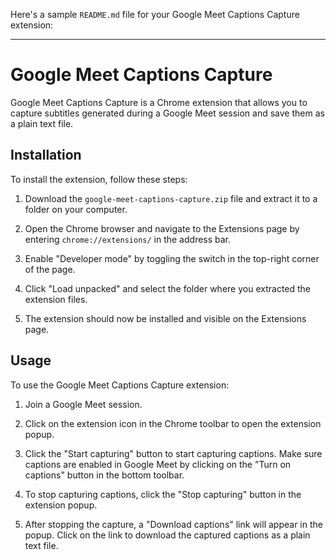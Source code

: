 Here's a sample `README.md` file for your Google Meet Captions Capture extension:

---

# Google Meet Captions Capture

Google Meet Captions Capture is a Chrome extension that allows you to capture subtitles generated during a Google Meet session and save them as a plain text file.

## Installation

To install the extension, follow these steps:

1. Download the `google-meet-captions-capture.zip` file and extract it to a folder on your computer.

2. Open the Chrome browser and navigate to the Extensions page by entering `chrome://extensions/` in the address bar.

3. Enable "Developer mode" by toggling the switch in the top-right corner of the page.

4. Click "Load unpacked" and select the folder where you extracted the extension files.

5. The extension should now be installed and visible on the Extensions page.

## Usage

To use the Google Meet Captions Capture extension:

1. Join a Google Meet session.

2. Click on the extension icon in the Chrome toolbar to open the extension popup.

3. Click the "Start capturing" button to start capturing captions. Make sure captions are enabled in Google Meet by clicking on the "Turn on captions" button in the bottom toolbar.

4. To stop capturing captions, click the "Stop capturing" button in the extension popup.

5. After stopping the capture, a "Download captions" link will appear in the popup. Click on the link to download the captured captions as a plain text file.

